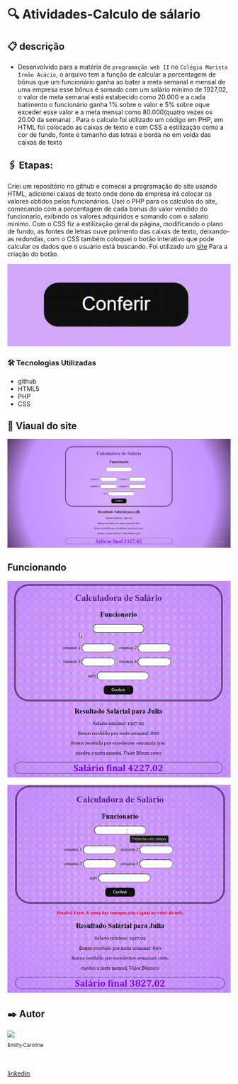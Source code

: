 
# 🔍 Atividades-Calculo de sálario

## 📋 descrição

- Desenvolvido para a matéria de `programação web II` no `Colégio Marista Irmão Acácio`, o arquivo tem a função de calcular a porcentagem de bônus que um funcionário ganha ao bater a meta semanal e mensal de uma empresa esse bônus é somado com um salário mínimo de 1927,02, o valor de meta semanal está estabecido como 20.000 e a cada batimento o funcionário ganha 1% sobre o valor e 5% sobre oque exceder esse valor e a meta mensal como 80.000(quatro vezes os 20.00 da semana) .
  Para o calculo foi utilizado um código em PHP, em HTML foi colocado as caixas de texto e com CSS a estilização como a cor de fundo, fonte e tamanho das letras e borda no em volda das caixas de texto

## 🖇️ Etapas:
Criei um repositório no github e comecei a programação do site usando HTML, adicionei caixas de texto onde dono da empresa irá colocar os valores obtidos pelos funcionários.   Usei o PHP para os cálculos do site, comecando com a porcentagem de cada bonus do valor vendido do funcionario,  exibindo os valores adquiridos e somando com o salario minimo.   Com o CSS fiz a estilização geral da página, modificando o plano de fundo, as fontes de letras ouve polimento das caixas de texto, deixando-as redondas, com o CSS também coloquei o botão interativo que pode calcular os dados que o usuário está buscando. 
Foi utilizado um [site](https://www.brasilcode.com.br/35-botoes-css-com-animacao/) Para a criação do botão.

![img](img/BOTÃO.gif)


### 🛠️ Tecnologias Utilizadas

- github
- HTML5
- PHP
- CSS

## 👀 Viaual do site

![img](img/fotopagina.png)

## Funcionando
![img](img/G2.gif)


![img](img/GRAVAÇÃO_ATV_PW2.gif) 

## ✒️ Autor

[<img loading="lazy" src="https://avatars.githubusercontent.com/u/127847857?v=4" width=115><br><sub>Emilly Caroline </sub>](https://github.com/emillycaaroline)<br><br><br>

[linkedin](https://www.linkedin.com/in/emilly-caroline-129936290/recent-activity/all/)
